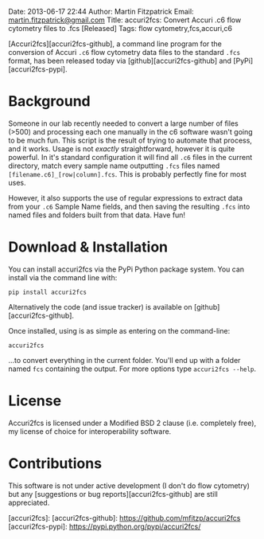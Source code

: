 Date: 2013-06-17 22:44
Author: Martin Fitzpatrick
Email: martin.fitzpatrick@gmail.com
Title: accuri2fcs: Convert Accuri .c6 flow cytometry files to .fcs [Released]
Tags: flow cytometry,fcs,accuri,c6

[Accuri2fcs][accuri2fcs-github], a command line program for the conversion of Accuri `.c6` flow cytometry data files to the standard `.fcs` format, has been released today via [github][accuri2fcs-github] and [PyPi][accuri2fcs-pypi].

# Background

Someone in our lab recently needed to convert a large number of files (>500) and 
processing each one manually in the c6 software wasn't going to be much fun. This script is the result of trying to automate that process, and it works. Usage is not *exactly* straightforward, however it is quite powerful.  In it's standard configuration it will find all `.c6` files in the current directory,
match every sample name outputting `.fcs` files named `[filename.c6]_[row|column].fcs`. This is probably perfectly fine for most uses.

However, it also supports the use of regular expressions to extract data from your `.c6` Sample Name fields, and then saving the resulting `.fcs` into named files and folders built from that data. Have fun!

# Download & Installation
You can install accuri2fcs via the PyPi Python package system. You can install via the command line with:

    pip install accuri2fcs

Alternatively the code (and issue tracker) is available on [github][accuri2fcs-github].

Once installed, using is as simple as entering on the command-line:

	accuri2fcs

…to convert everything in the current folder. You'll end up with a folder named `fcs` containing the output. For more options type `accuri2fcs --help`.

# License
Accuri2fcs is licensed under a Modified BSD 2 clause (i.e. completely free), my license of choice for interoperability software.

# Contributions
This software is not under active development (I don't do flow cytometry) but any [suggestions or bug reports][accuri2fcs-github] are still appreciated.


 [accuri2fcs]:
 [accuri2fcs-github]: https://github.com/mfitzp/accuri2fcs
 [accuri2fcs-pypi]: https://pypi.python.org/pypi/accuri2fcs/

